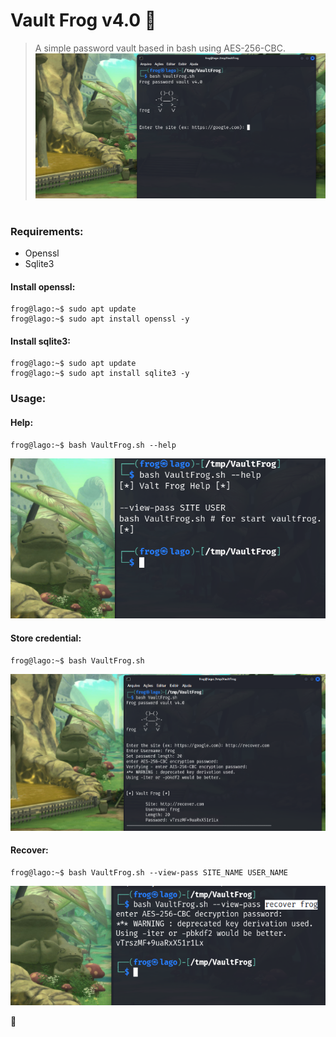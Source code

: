 # Vault Frog v4.0 :frog:  
> A simple password vault based in bash using AES-256-CBC.  
[![Banner](img/00.png)](Banner)  
#  
### Requirements:  
 * Openssl
 * Sqlite3
#### Install openssl:  
```
frog@lago:~$ sudo apt update
frog@lago:~$ sudo apt install openssl -y
```
#### Install sqlite3:  
```
frog@lago:~$ sudo apt update
frog@lago:~$ sudo apt install sqlite3 -y
```
### Usage:  
#### Help:  
```
frog@lago:~$ bash VaultFrog.sh --help
```
[![Banner](img/01.png)](Help)  
#### Store credential:  
```
frog@lago:~$ bash VaultFrog.sh 
```
[![Banner](img/02.png)](Store)  
#### Recover:  
```
frog@lago:~$ bash VaultFrog.sh --view-pass SITE_NAME USER_NAME
```
[![Banner](img/03.png)](Recover)  

:frog:
